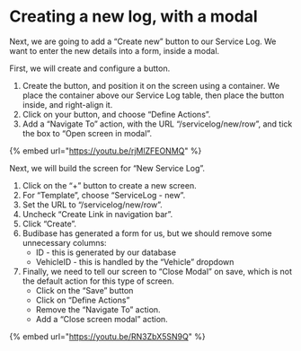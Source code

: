 # Creating a new log, with a modal

Next, we are going to add a “Create new” button to our Service Log. We want to enter the new details into a form, inside a modal.  


First, we will create and configure a button.

1. Create the button, and position it on the screen using a container. We place the container above our Service Log table, then place the button inside, and right-align it.
2. Click on your button, and choose “Define Actions”. 
3. Add a “Navigate To” action, with the URL “/servicelog/new/row”, and tick the box to “Open screen in modal”.

{% embed url="https://youtu.be/rjMlZFEONMQ" %}

Next, we will build the screen for “New Service Log”.

1. Click on the “+” button to create a new screen.
2. For “Template”, choose “ServiceLog - new”.
3. Set the URL to “/servicelog/new/row”.
4. Uncheck “Create Link in navigation bar”.
5. Click “Create”.
6. Budibase has generated a form for us, but we should remove some unnecessary columns:
   * ID - this is generated by our database
   * VehicleID - this is handled by the “Vehicle” dropdown
7. Finally, we need to tell our screen to “Close Modal” on save, which is not the default action for this type of screen. 
   * Click on the “Save” button
   * Click on “Define Actions”
   * Remove the “Navigate To” action.
   * Add a “Close screen modal” action.

{% embed url="https://youtu.be/RN3ZbX5SN9Q" %}

  


